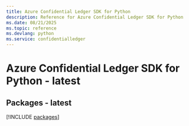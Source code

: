 ```yaml
---
title: Azure Confidential Ledger SDK for Python
description: Reference for Azure Confidential Ledger SDK for Python
ms.date: 08/21/2025
ms.topic: reference
ms.devlang: python
ms.service: confidentialledger
---
```

# Azure Confidential Ledger SDK for Python - latest
## Packages - latest
[!INCLUDE [packages](confidential-ledger-index.md)]
